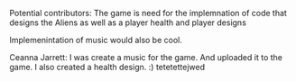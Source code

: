 Potential contributors: The game is need for the implemnation of code that designs the Aliens as well as a
player health and player designs


Implemenintation of music would also be cool.

Ceanna Jarrett: I was create a music for the game. And uploaded it to the game.
I also created a health design. :)
tetetettejwed
